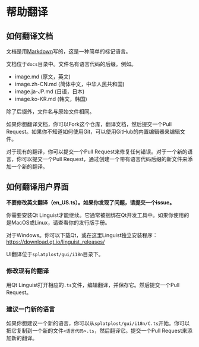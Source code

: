# 帮助翻译


## 如何翻译文档

文档是用[Markdown](https://daringfireball.net/projects/markdown/)写的，这是一种简单的标记语言。

文档位于`docs`目录中。文件名有语言代码的后缀。例如。

- image.md (原文，英文)
- image.zh-CN.md (简体中文，中华人民共和国)
- image.ja-JP.md (日语，日本)
- image.ko-KR.md (韩文，韩国)

除了后缀外，文件名与原始文件相同。

如果你想翻译文档，你可以Fork这个仓库，翻译文档，然后提交一个Pull Request。如果你不知道如何使用Git，可以使用GitHub的内置编辑器来编辑文件。

对于现有的翻译，你可以提交一个Pull Request来修复任何错误。对于一个新的语言，你可以提交一个Pull Request，通过创建一个带有语言代码后缀的新文件来添加一个新的翻译。

## 如何翻译用户界面

**不要修改英文翻译（en_US.ts）。如果你发现了问题，请提交一个issue。**

你需要安装Qt Linguist才能继续。它通常被捆绑在Qt开发工具中。如果你使用的是MacOS或Linux，请查看你的发行版手册。

对于Windows。你可以下载Qt，或在这里Linguist独立安装程序：https://download.qt.io/linguist_releases/

UI翻译位于`splatplost/gui/i18n`目录下。

### 修改现有的翻译

用Qt Linguist打开相应的`.ts`文件，编辑翻译，并保存它。然后提交一个Pull Request。

### 建议一门新的语言

如果你想建议一个新的语言，你可以从`splatplost/gui/i18n/C.ts`开始。你可以把它复制到一个新的文件`<语言代码>.ts`，然后翻译它。提交一个Pull Request来添加新的翻译。